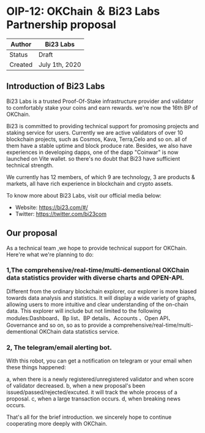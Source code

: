 # OIP-12: OKChain ＆ Bi23 Labs Partnership proposal

| Author        | Bi23 Labs      |
| ------------- | -------------  |
| Status        | Draft          |
| Created       | July 1th, 2020 |

## Introduction of Bi23 Labs

Bi23 Labs is a trusted Proof-Of-Stake infrastructure provider and validator to comfortably stake your coins and earn rewards. we're now the 16th BP of OKChain. 

Bi23 is committed to providing technical support for promosing projects and staking service for users. Currently we are active validators of over 10 blockchain projects, such as Cosmos, Kava, Terra,Celo and so on. all of them have a stable uptime and block produce rate. Besides, we also have experiences in developing dapps, one of the dapp "Coinwar" is now launched on Vite wallet. so there's no doubt that Bi23 have sufficient technical strength.

We currently has 12 members, of which 9 are technology, 3 are products & markets, all have rich experience in blockchain and crypto assets.

To know more about Bi23 Labs, visit our official media below:

* Website: https://bi23.com/#/
* Twitter: https://twitter.com/bi23com

## Our proposal

As a technical team ,we hope to provide technical support for OKChain. Here're what we're planning to do:

### 1,The comprehensive/real-time/multi-dementional OKChain data statistics provider with diverse charts and OPEN-API.

Different from the ordinary blockchain explorer, our explorer is more biased towards data analysis and statistics. It will display a wide variety of graphs, allowing 
users to more intuitive and clear understanding of the on-chain data. This explorer will include but not limited to the following modules:Dashboard、Bp list、BP details、Accounts 、Open API、Governance and so on, so as to provide a comprehensive/real-time/multi-dementional OKChain data statistics service.

### 2, The telegram/email alerting bot.

With this robot, you can get a notification on telegram or your email when these things happened:

a, when there is a newly registered/unregistered validator and when score of validator decreased.
b, when a new proposal's been issued/passed/rejected/excuted. it will track the whole process of a proposal.
c, when a large transaction occurs. 
d, when breaking news occurs.

That's all for the brief introduction. we sincerely hope to continue cooperating more deeply with OKChain.
